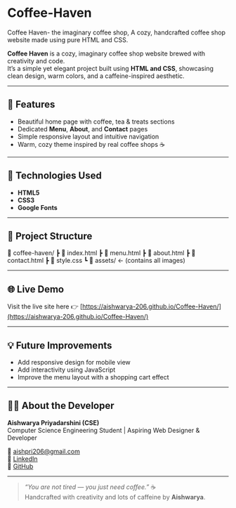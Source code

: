 # Coffee-Haven
Coffee Haven- the imaginary coffee shop, A cozy, handcrafted coffee shop website made using pure HTML and CSS.

**Coffee Haven** is a cozy, imaginary coffee shop website brewed with creativity and code.  
It’s a simple yet elegant project built using **HTML and CSS**, showcasing clean design, warm colors, and a caffeine-inspired aesthetic.

---

## 🌟 Features
- Beautiful home page with coffee, tea & treats sections  
- Dedicated **Menu**, **About**, and **Contact** pages  
- Simple responsive layout and intuitive navigation  
- Warm, cozy theme inspired by real coffee shops ☕

---

## 🧠 Technologies Used
- **HTML5**
- **CSS3**
- **Google Fonts**

---

## 🧩 Project Structure
📁 coffee-haven/
┣ 📜 index.html
┣ 📜 menu.html
┣ 📜 about.html
┣ 📜 contact.html
┣ 📜 style.css
┗ 📂 assets/ ← (contains all images)

---

## 🌐 Live Demo
Visit the live site here 👉 [https://aishwarya-206.github.io/Coffee-Haven/](https://aishwarya-206.github.io/Coffee-Haven/)

---

## 💡 Future Improvements
- Add responsive design for mobile view  
- Add interactivity using JavaScript  
- Improve the menu layout with a shopping cart effect  

---

## 👩‍💻 About the Developer
**Aishwarya Priyadarshini (CSE)**  
Computer Science Engineering Student | Aspiring Web Designer & Developer  

📧 [aishpri206@gmail.com](mailto:aishpri206@gmail.com)  
🔗 [LinkedIn](https://www.linkedin.com/in/aishwarya-priyadarshini-855b73304/)  
🐙 [GitHub](https://github.com/Aishwarya-206)

---

> _“You are not tired — you just need coffee.”_ ☕  
Handcrafted with creativity and lots of caffeine by **Aishwarya**.
